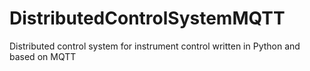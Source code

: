 # DistributedControlSystemMQTT
Distributed control system for instrument control written in Python and based on MQTT
